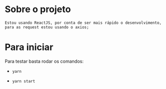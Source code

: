 # Sobre o projeto
    Estou usando ReactJS, por conta de ser mais rápido o desenvolvimento,
    para as request estou usando o axios;

# Para iniciar
Para testar basta rodar os comandos:

* `yarn`

* `yarn start`
